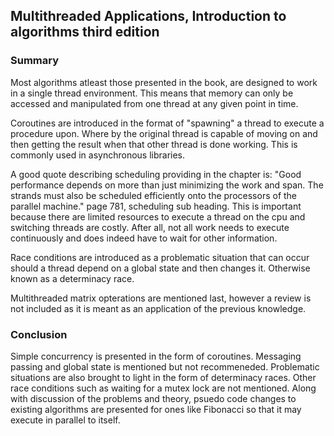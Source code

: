 ## Multithreaded Applications, Introduction to algorithms third edition
### Summary
Most algorithms atleast those presented in the book, are designed to work in a single thread environment. This means that memory can only be accessed and manipulated from one thread at any given point in time.

Coroutines are introduced in the format of "spawning" a thread to execute a procedure upon. Where by the original thread is capable of moving on and then getting the result when that other thread is done working. This is commonly used in asynchronous libraries.

A good quote describing scheduling providing in the chapter is:
"Good performance depends on more than just minimizing the work and span. The strands must also be scheduled efficiently onto the processors of the parallel machine." page 781, scheduling sub heading.
This is important because there are limited resources to execute a thread on the cpu and switching threads are costly. After all, not all work needs to execute continuously and does indeed have to wait for other information.

Race conditions are introduced as a problematic situation that can occur should a thread depend on a global state and then changes it. Otherwise known as a determinacy race.

Multithreaded matrix opterations are mentioned last, however a review is not included as it is meant as an application of the previous knowledge.

### Conclusion
Simple concurrency is presented in the form of coroutines. Messaging passing and global state is mentioned but not recommeneded. Problematic situations are also brought to light in the form of determinacy races. Other race conditions such as waiting for a mutex lock are not mentioned.
Along with discussion of the problems and theory, psuedo code changes to existing algorithms are presented for ones like Fibonacci so that it may execute in parallel to itself.
